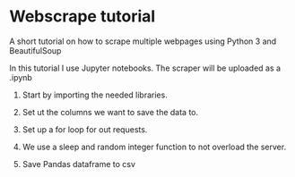 # Webscrape tutorial

A short tutorial on how to scrape multiple webpages using Python 3 and BeautifulSoup

In this tutorial I use Jupyter notebooks. The scraper will be uploaded as a .ipynb

1) Start by importing the needed libraries. 

2) Set ut the columns we want to save the data to.

3) Set up a for loop for out requests.

4) We use a sleep and random integer function to not overload the server.

5) Save Pandas dataframe to csv


